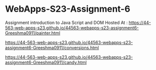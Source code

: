 
# WebApps-S23-Assignment-6
Assignment introduction to Java Script and DOM
Hosted At : https://44-563-web-apps-s23.github.io/44563-webapps-s23-assignment6-Greeshma0911/painter.html

https://44-563-web-apps-s23.github.io/44563-webapps-s23-assignment6-Greeshma0911/conversions.html

https://44-563-web-apps-s23.github.io/44563-webapps-s23-assignment6-Greeshma0911/candy.html